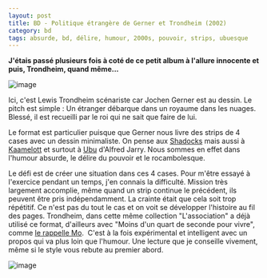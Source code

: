 ```yaml
---
layout: post
title: BD - Politique étrangère de Gerner et Trondheim (2002)
category: bd
tags: absurde, bd, délire, humour, 2000s, pouvoir, strips, ubuesque
---
```

**J'étais passé plusieurs fois à coté de ce petit album à l'allure innocente et puis, Trondheim, quand même...**

![image](https://filedn.eu/llqi9IBxlYouGRXYG2xlROb/img/2018/politiqueetrangerecv.jpg)

Ici, c'est Lewis Trondheim scénariste car Jochen Gerner est au dessin. Le pitch est simple : Un étranger débarque dans un royaume dans les nuages. Blessé, il est recueilli par le roi qui ne sait que faire de lui.

Le format est particulier puisque que Gerner nous livre des strips de 4 cases avec un dessin minimaliste. On pense aux <a href="https://fr.wikipedia.org/wiki/Les_Shadoks">Shadocks</a> mais aussi à <a href="https://fr.wikipedia.org/wiki/Kaamelott">Kaamelott</a> et surtout à <a href="https://fr.wikipedia.org/wiki/Ubu">Ubu</a> d'Alfred Jarry. Nous sommes en effet dans l'humour absurde, le délire du pouvoir et le rocambolesque.

Le défi est de créer une situation dans ces 4 cases. Pour m'être essayé à l'exercice pendant un temps, j'en connais la difficulté. Mission très largement accomplie, même quand un strip continue le précédent, ils peuvent être pris indépendamment. La crainte était que cela soit trop répétitif. Ce n'est pas du tout le cas et on voit se développer l'histoire au fil des pages. Trondheim, dans cette même collection "L'association" a déjà utilisé ce format, d'ailleurs avec "Moins d'un quart de seconde pour vivre", comme <a href="https://chezmo.wordpress.com/2010/09/27/moins-dun-quart-de-seconde-pour-vivre/">le rappelle Mo</a>.  C'est à la fois expérimental et intelligent avec un propos qui va plus loin que l'humour. Une lecture que je conseille vivement, même si le style vous rebute au premier abord.

![image](https://filedn.eu/llqi9IBxlYouGRXYG2xlROb/img/2018/politiqueetrangerepl.jpg)
